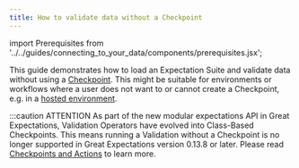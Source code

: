 ```yaml
---
title: How to validate data without a Checkpoint
---
```

import Prerequisites from '../../guides/connecting_to_your_data/components/prerequisites.jsx';

This guide demonstrates how to load an Expectation Suite and validate data without using a [Checkpoint](./checkpoints/how_to_create_a_new_checkpoint). This might be suitable for environments or workflows where a user does not want to or cannot create a Checkpoint, e.g. in a [hosted environment](../../deployment_patterns/how-to-instantiate-a-data-context-hosted-environments).

:::caution ATTENTION
As part of the new modular expectations API in Great Expectations, Validation Operators have evolved into Class-Based Checkpoints. This means running a Validation without a Checkpoint is no longer supported in Great Expectations version 0.13.8 or later. Please read [Checkpoints and Actions](../../reference/checkpoints_and_actions) to learn more.